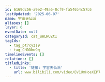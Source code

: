 ```yaml
---
id: 6169dc56-a9e2-49a6-8cf9-fa546b4c57b5
lastUpdated: '2025-06-07'
name: 宇宙天仙派
aliases: []
layer: 6
eventDate: null
categoryId: cat_uWLHUZtI
tagIds:
  - tag_pt7cyzs9
  - tag_CHDDbu9q
timelineEvents: []
relations: []
titledLinks:
  - title: '链接: 宇宙天仙派'
    url: www.bilibili.com/video/BV1UmHoeXEP7
---
```


